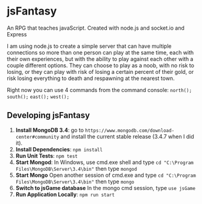 # jsFantasy
An RPG that teaches javaScript.  Created with node.js and socket.io and Express

I am using node.js to create a simple server that can have multiple connections so more than one person can play at the same time, each 
with their own experiences, but with the ability to play against each other with a couple different options.  They can choose to
play as a noob, with no risk to losing, or they can play with risk of losing a certain percent of their gold, or risk losing everything
to death and respawning at the nearest town.

Right now you can use 4 commands from the command console:
`north();`
`south();`
`east();`
`west();`


## Developing jsFantasy

1. **Install MongoDB 3.4**: go to `https://www.mongodb.com/download-center#community` and install the current stable release (3.4.7 when I did it).
1. **Install Dependencies**: `npm install`
2. **Run Unit Tests**: `npm test`
3. **Start Mongod**: In Windows, use cmd.exe shell and type `cd "C:\Program Files\MongoDB\Server\3.4\bin"` then type `mongod`
4. **Start Mongo** Open another session of cmd.exe and type `cd "C:\Program Files\MongoDB\Server\3.4\bin"` then type `mongo`
5. **Switch to jsGame database** In the mongo cmd session, type `use jsGame`
6. **Run Application Locally**: `npm run start`
